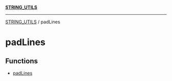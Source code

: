[**STRING_UTILS**](../README.md)

***

[STRING_UTILS](../README.md) / padLines

# padLines

## Functions

- [padLines](functions/padLines.md)
